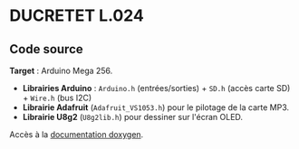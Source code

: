 # DUCRETET L.024

## Code source

**Target** : Arduino Mega 256.

* **Librairies Arduino** : `Arduino.h` (entrées/sorties) + `SD.h` (accès carte SD) + `Wire.h` (bus I2C)
* **Librairie Adafruit** (`Adafruit_VS1053.h`) pour le pilotage de la carte MP3.
* **Librairie U8g2** (`U8g2lib.h`) pour dessiner sur l'écran OLED.



Accès à la [documentation doxygen](https://sphinkie.github.io/Ducretet.L024/doxygen/html/index.html).

